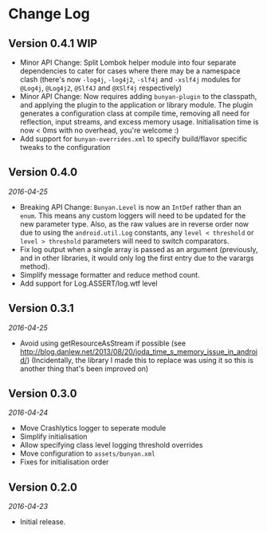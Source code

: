 Change Log
==========

## Version 0.4.1 WIP

 *  Minor API Change: Split Lombok helper module into four separate dependencies to cater for cases where there may
    be a namespace clash (there's now `-log4j`, `-log4j2`, `-slf4j` and `-xslf4j` modules for `@Log4j`, `@Log4j2`, `@Slf4J` and 
    `@XSlf4j` respectively)
 *  Minor API Change: Now requires adding `bunyan-plugin` to the classpath, and applying the plugin to the application
    or library module. The plugin generates a configuration class at compile time, removing all need for reflection,
    input streams, and excess memory usage. Initialisation time is now < 0ms with no overhead, you're welcome :)
  * Add support for `bunyan-overrides.xml` to specify build/flavor specific tweaks to the configuration

## Version 0.4.0

_2016-04-25_

 *  Breaking API Change: `Bunyan.Level` is now an `IntDef` rather than an `enum`. This means any custom loggers will
    need to be updated for the new parameter type. Also, as the raw values are in reverse order now due to using the
    `android.util.Log` constants, any `level < threshold` or `level > threshold` parameters will need to switch
    comparators.
 *  Fix log output when a single array is passed as an argument (previously, and in other libraries, it would only log
    the first entry due to the varargs method).
 *  Simplify message formatter and reduce method count.
 *  Add support for Log.ASSERT/log.wtf level

## Version 0.3.1

_2016-04-25_

 *  Avoid using getResourceAsStream if possible (see http://blog.danlew.net/2013/08/20/joda_time_s_memory_issue_in_android/)
    (Incidentally, the library I made this to replace was using it so this is another thing that's been improved on)

## Version 0.3.0

_2016-04-24_

 *  Move Crashlytics logger to seperate module
 *  Simplify initialisation
 *  Allow specifying class level logging threshold overrides
 *  Move configuration to `assets/bunyan.xml`
 *  Fixes for initialisation order

## Version 0.2.0

_2016-04-23_

 *  Initial release.
